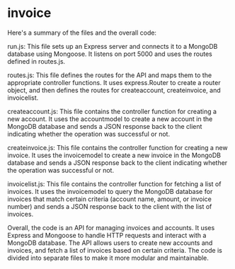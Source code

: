 # invoice

Here's a summary of the files and the overall code:

run.js: This file sets up an Express server and connects it to a MongoDB database using Mongoose. It listens on port 5000 and uses the routes defined in routes.js.

routes.js: This file defines the routes for the API and maps them to the appropriate controller functions. It uses express.Router to create a router object, and then defines the routes for createaccount, createinvoice, and invoicelist.

createaccount.js: This file contains the controller function for creating a new account. It uses the accountmodel to create a new account in the MongoDB database and sends a JSON response back to the client indicating whether the operation was successful or not.

createinvoice.js: This file contains the controller function for creating a new invoice. It uses the invoicemodel to create a new invoice in the MongoDB database and sends a JSON response back to the client indicating whether the operation was successful or not.

invoicelist.js: This file contains the controller function for fetching a list of invoices. It uses the invoicemodel to query the MongoDB database for invoices that match certain criteria (account name, amount, or invoice number) and sends a JSON response back to the client with the list of invoices.

Overall, the code is an API for managing invoices and accounts. It uses Express and Mongoose to handle HTTP requests and interact with a MongoDB database. The API allows users to create new accounts and invoices, and fetch a list of invoices based on certain criteria. The code is divided into separate files to make it more modular and maintainable.
